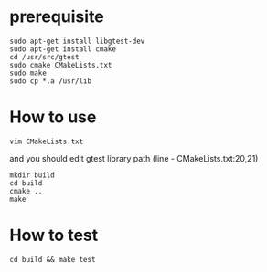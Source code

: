# prerequisite

```
sudo apt-get install libgtest-dev
sudo apt-get install cmake
cd /usr/src/gtest
sudo cmake CMakeLists.txt
sudo make
sudo cp *.a /usr/lib
```

# How to use

```
vim CMakeLists.txt
```
and you should edit gtest library path (line -  CMakeLists.txt:20,21)


```
mkdir build
cd build
cmake ..
make
```


# How to test

```
cd build && make test
```
